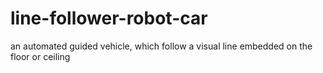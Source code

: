 # line-follower-robot-car
an automated guided vehicle, which follow a visual line embedded on the floor or ceiling
